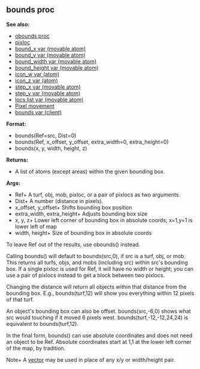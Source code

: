 ## bounds proc
**See also:**
+   [obounds proc](/ref/proc/obounds.md) 
+   [pixloc](/ref/pixloc.md) 
+   [bound_x var (movable atom)](/ref/atom/movable/var/bound_x.md) 
+   [bound_y var (movable atom)](/ref/atom/movable/var/bound_y.md) 
+   [bound_width var (movable atom)](/ref/atom/movable/var/bound_width.md) 
+   [bound_height var (movable atom)](/ref/atom/movable/var/bound_height.md) 
+   [icon_w var (atom)](/ref/atom/var/icon_w.md) 
+   [icon_z var (atom)](/ref/atom/var/icon_z.md) 
+   [step_x var (movable atom)](/ref/atom/movable/var/step_x.md) 
+   [step_y var (movable atom)](/ref/atom/movable/var/step_y.md) 
+   [locs list var (movable atom)](/ref/atom/movable/var/locs.md) 
+   [Pixel movement](/ref/%7Bnotes%7D/pixel-movement.md) 
+   [bounds var (client)](/ref/client/var/bounds.md) 
<!-- -->
**Format:**
+   bounds(Ref=src, Dist=0)
+   bounds(Ref, x_offset, y_offset, extra_width=0, extra_height=0)
+   bounds(x, y, width, height, z)
<!-- -->
**Returns:**
+   A list of atoms (except areas) within the given bounding box.
<!-- -->
**Args:**
+   Ref+ A turf, obj, mob, pixloc, or a pair of pixlocs as two
    arguments.
+   Dist+ A number (distance in pixels).
+   x_offset, y_offset+ Shifts bounding box position
+   extra_width, extra_height+ Adjusts bounding box size
+   x, y, z+ Lower left corner of bounding box in absolute coords;
    x=1,y=1 is lower left of map
+   width, height+ Size of bounding box in absolute coords


To leave Ref out of the results, use obounds() instead.


Calling bounds() will default to bounds(src,0), if src is a
turf, obj, or mob. This returns all turfs, objs, and mobs (including
src) within src\'s bounding box. If a single pixloc is used for Ref, it
will have no width or height; you can use a pair of pixlocs instead to
get a block between two pixlocs. 

Changing the distance will
return all objects within that distance from the bounding box. E.g.,
bounds(turf,12) will show you everything within 12 pixels of that turf.


An object\'s bounding box can also be offset. bounds(src,-6,0)
shows what src would touching if it moved 6 pixels west.
bounds(turf,-12,-12,24,24) is equivalent to bounds(turf,12). 

In
the final form, bounds() can use absolute coordinates and does not need
an object to be Ref. Absolute coordinates start at 1,1 at the lower left
corner of the map, by tradition. 

Note+ A [vector](/ref/vector.md) may
be used in place of any x/y or width/height pair.